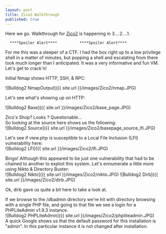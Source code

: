 ```yaml
---
layout: post
title: Zico2 Walkthrough
published: true
---
```

Here we go. Walkthrough for [Zico2]([Vulnhub](https://www.vulnhub.com/entry/bulldog-2,246/)) is happening in 3....2....1.


 
      ****Spoiler Alert****          ****Spoiler Alert****




For me this was a sleeper of a CTF. I had the box right up to a low privilege shell in a matter of minutes, but popping a shell and escalating from there took much longer than I anticipated. It was a very informative and fun VM. Let's get to crack'n!

Initial Nmap shows HTTP, SSH, & RPC:

![Bulldog2 NmapOutput]({{ site.url }}/images/Zico2/nmap.JPG)

Let's see what's showing up on HTTP:

![Bulldog2 Base]({{ site.url }}/images/Zico2/base_page.JPG)

Zico's Shop? Looks ? Questionable...  
So looking at the source here shows us the following:  
![Bulldog2 Source]({{ site.url }}/images/Zico2/basepage_source_lfi.JPG)  

Let's see if view.php is susceptible to a Local File Inclusion (LFI) vulnerability here:  
![Bulldog2 LFI]({{ site.url }}/images/Zico2/lfi.JPG)  

Bingo! Although this appeared to be just one vulnerability that had to be chained to another to exploit this system. Let's ennumerate a little more using Nikto & Directory Buster:  
![Bulldog2 Nikto]({{ site.url }}/images/Zico2/nikto.JPG)
![Bulldog2 Dirb]({{ site.url }}/images/Zico2/dirb.JPG)  

Ok, dirb gave us quite a bit here to take a look at.  

If we browse to the /dbadmin directory we're hit with directory browsing with a single PHP file, and going to that file we see a login for a PHPLiteAdmin v1.9.3 instance.  
![Bulldog2 PHPLiteAdmin]({{ site.url }}/images/Zico2/phpliteadmin.JPG)   
A quick Google shows us that the default password for this installation is "admin". In this particular instance it is not changed after installation.  







